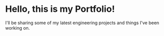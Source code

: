 <h1>Hello, this is my Portfolio!</h1>

I'll be sharing some of my latest engineering projects and things I've been working on.
